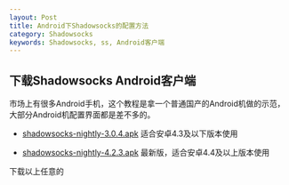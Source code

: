```yaml
---
layout: Post
title: Android下Shadowsocks的配置方法
category: Shadowsocks
keywords: Shadowsocks, ss, Android客户端
---
```


## 下载Shadowsocks Android客户端

市场上有很多Android手机，这个教程是拿一个普通国产的Android机做的示范，大部分Android机配置界面都是差不多的。
- [shadowsocks-nightly-3.0.4.apk](http://7xpi4m.com1.z0.glb.clouddn.com/shadowsocks-nightly-3.0.4.apk "shadowsocks-nightly-3.0.4.apk") 适合安卓4.3及以下版本使用

- [shadowsocks-nightly-4.2.3.apk](http://7xpi4m.com1.z0.glb.clouddn.com/shadowsocks-nightly-4.2.3.apk "shadowsocks-nightly-4.2.3.apk") 最新版，适合安卓4.4及以上版本使用

下载以上任意的
